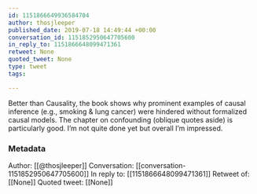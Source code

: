 ```yaml
---
id: 1151866649936584704
author: thosjleeper
published_date: 2019-07-18 14:49:44 +00:00
conversation_id: 1151852950647705600
in_reply_to: 1151866648099471361
retweet: None
quoted_tweet: None
type: tweet
tags:

---
```


Better than Causality, the book shows why prominent examples of causal inference (e.g., smoking &amp; lung cancer) were hindered without formalized causal models. The chapter on confounding (oblique quotes aside) is particularly good. I’m not quite done yet but overall I’m impressed.

### Metadata

Author: [[@thosjleeper]]
Conversation: [[conversation-1151852950647705600]]
In reply to: [[1151866648099471361]]
Retweet of: [[None]]
Quoted tweet: [[None]]
